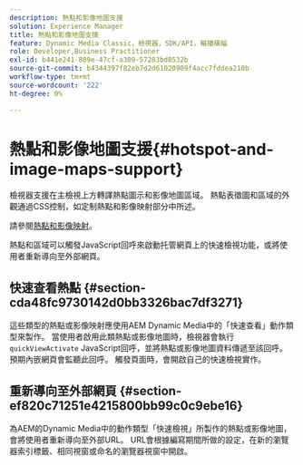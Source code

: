 ```yaml
---
description: 熱點和影像地圖支援
solution: Experience Manager
title: 熱點和影像地圖支援
feature: Dynamic Media Classic，檢視器，SDK/API，輪播橫幅
role: Developer,Business Practitioner
exl-id: b441e241-809e-47cf-a309-57283bd0532b
source-git-commit: b4344397f82eb7d2d61020909f4acc7fddea210b
workflow-type: tm+mt
source-wordcount: '222'
ht-degree: 0%

---
```


# 熱點和影像地圖支援{#hotspot-and-image-maps-support}

檢視器支援在主檢視上方轉譯熱點圖示和影像地圖區域。 熱點表徵圖和區域的外觀通過CSS控制，如定制熱點和影像映射部分中所述。

請參閱[熱點和影像映射](../../c-html5-aem-asset-viewers/c-html5-aem-carousel/c-html5-aem-carousel-customizingviewer/r-html5-aem-carousel-customize-hotspots-imagemaps.md#reference-2ac3cc414ef2467390bf53145f1d8d74)。

熱點和區域可以觸發JavaScript回呼來啟動托管網頁上的快速檢視功能，或將使用者重新導向至外部網頁。

## 快速查看熱點 {#section-cda48fc9730142d0bb3326bac7df3271}

這些類型的熱點或影像映射應使用AEM Dynamic Media中的「快速查看」動作類型來製作。 當使用者啟用此類熱點或影像地圖時，檢視器會執行`quickViewActivate` JavaScript回呼，並將熱點或影像地圖資料傳遞至該回呼。 預期內嵌網頁會監聽此回呼。 觸發頁面時，會開啟自己的快速檢視實作。

## 重新導向至外部網頁 {#section-ef820c71251e4215800bb99c0c9ebe16}

為AEM的Dynamic Media中的動作類型「快速檢視」所製作的熱點或影像地圖，會將使用者重新導向至外部URL。 URL會根據編寫期間所做的設定，在新的瀏覽器索引標籤、相同視窗或命名的瀏覽器視窗中開啟。
